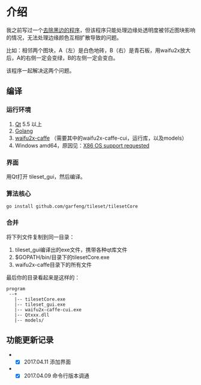 # 介绍

我之前写过一个[去除黑边的程序](http://rm.66rpg.com/forum.php?mod=viewthread&tid=397547)，但该程序只能处理边缘处透明度被邻近图块影响的情况，无法处理边缘颜色互相扩散导致的问题。

比如：相邻两个图块，A（左）是白色地砖，B（右）是青石板，用waifu2x放大后，A的右侧一定会变绿，B的左侧一定会变白。

该程序一起解决这两个问题。

## 编译

### 运行环境

1. [Qt](https://www.qt.io) 5.5 以上
2. [Golang](https://golang.org)
3. [waifu2x-caffe](https://github.com/lltcggie/waifu2x-caffe) （需要其中的waifu2x-caffe-cui，运行库，以及models）
4. Windows amd64，原因见：[X86 OS support requested](https://github.com/lltcggie/waifu2x-caffe/issues/49)

### 界面

用Qt打开 tileset_gui，然后编译。

### 算法核心

``` shell
go install github.com/garfeng/tileset/tilesetCore
```

### 合并

将下列文件复制到同一目录：

1. tileset_gui编译出的exe文件，携带各种qt库文件
2. $GOPATH/bin/目录下的tilesetCore.exe
3. waifu2x-caffe目录下的所有文件

最后你的目录看起来是这样的：

```
program
 --+
   |-- tilesetCore.exe
   |-- tileset_gui.exe
   |-- waifu2x-caffe-cui.exe
   |-- Qtxxx.dll
   |-- models/

```


## 功能更新记录

* - [x] 2017.04.11 添加界面
* - [x] 2017.04.09 命令行版本调通